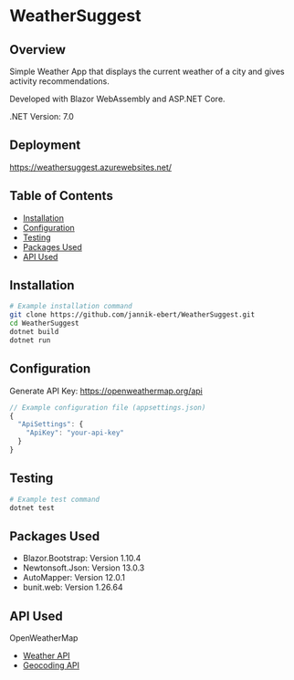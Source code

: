 # WeatherSuggest

## Overview

Simple Weather App that displays the current weather of a city and gives activity recommendations.

Developed with Blazor WebAssembly and ASP.NET Core.

.NET Version: 7.0

## Deployment

https://weathersuggest.azurewebsites.net/

## Table of Contents

- [Installation](#installation)
- [Configuration](#configuration)
- [Testing](#testing)
- [Packages Used](#packages-used)
- [API Used](#api-used)

## Installation

```bash
# Example installation command
git clone https://github.com/jannik-ebert/WeatherSuggest.git
cd WeatherSuggest
dotnet build
dotnet run
```

## Configuration

Generate API Key: https://openweathermap.org/api

```js
// Example configuration file (appsettings.json)
{
  "ApiSettings": {
    "ApiKey": "your-api-key"
  }
}
```

## Testing

```bash
# Example test command
dotnet test
```

## Packages Used

* Blazor.Bootstrap: Version 1.10.4
* Newtonsoft.Json: Version 13.0.3
* AutoMapper: Version 12.0.1
* bunit.web: Version 1.26.64

## API Used

OpenWeatherMap
  * [Weather API](https://openweathermap.org/api)
  * [Geocoding API](https://openweathermap.org/api/geocoding-api)

